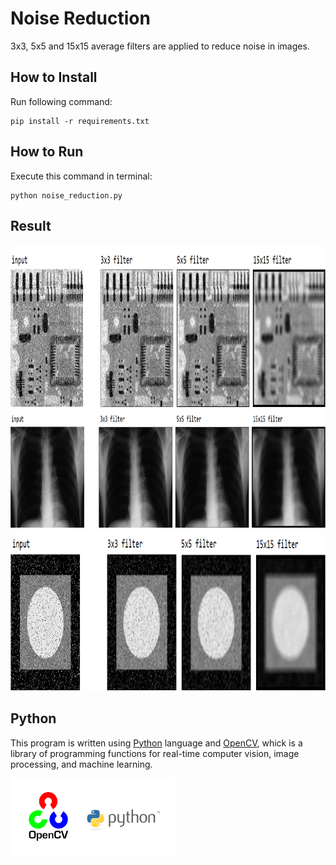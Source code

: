 
# Noise Reduction
3x3, 5x5 and 15x15 average filters are applied to reduce noise in images.

## How to Install
Run following command:
```
pip install -r requirements.txt
```

## How to Run
Execute this command in terminal:
```
python noise_reduction.py
```

## Result

<img src="input\1.png" width="990.5" height="260">
<img src="input\2.png" width="990.31" height="190">
<img src="input\3.png" width="986.4" height="257.6">

## Python
This program is written using [Python](https://www.python.org/) language and [OpenCV](https://opencv.org/), whick is a library of programming functions for real-time computer vision, image processing, and machine learning.

<img src="input\opencv.webp" width="262.5" height="124.75">
